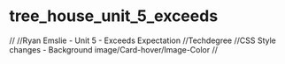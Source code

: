 # tree_house_unit_5_exceeds
//
//Ryan Emslie - Unit 5 - Exceeds Expectation
//Techdegree
//CSS Style changes - Background image/Card-hover/Image-Color
//